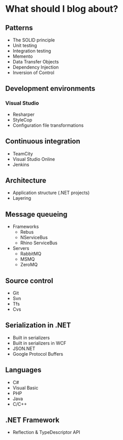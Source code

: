 # What should I blog about?

## Patterns

* The SOLID principle
* Unit testing
* Integration testing
* Memento
* Data Transfer Objects
* Dependency Injection
* Inversion of Control

## Development environments

### Visual Studio

* Resharper
* StyleCop
* Configuration file transformations

## Continuous integration

* TeamCity
* Visual Studio Online
* Jenkins

## Architecture

* Application structure (.NET projects)
* Layering

## Message queueing

* Frameworks
  * Rebus
  * NServiceBus
  * Rhino ServiceBus
* Servers
  * RabbitMQ
  * MSMQ
  * ZeroMQ

## Source control

* Git
* Svn
* Tfs
* Cvs

## Serialization in .NET

* Built in serializers
* Built in serializers in WCF
* JSON.NET
* Google Protocol Buffers

## Languages
* C#
* Visual Basic
* PHP
* Java
* C/C++

## .NET Framework
* Reflection & TypeDescriptor API
